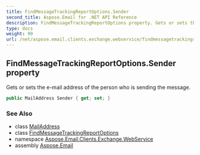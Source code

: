 ```yaml
---
title: FindMessageTrackingReportOptions.Sender
second_title: Aspose.Email for .NET API Reference
description: FindMessageTrackingReportOptions property. Gets or sets the email address of the person who is sending the message
type: docs
weight: 90
url: /net/aspose.email.clients.exchange.webservice/findmessagetrackingreportoptions/sender/
---
```

## FindMessageTrackingReportOptions.Sender property

Gets or sets the e-mail address of the person who is sending the message.

```csharp
public MailAddress Sender { get; set; }
```

### See Also

* class [MailAddress](../../../aspose.email/mailaddress/)
* class [FindMessageTrackingReportOptions](../)
* namespace [Aspose.Email.Clients.Exchange.WebService](../../findmessagetrackingreportoptions/)
* assembly [Aspose.Email](../../../)


